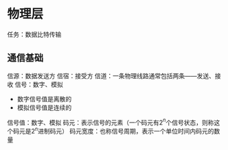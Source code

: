 


# 物理层
任务：数据比特传输

## 通信基础
信源：数据发送方
信宿：接受方
信道：一条物理线路通常包括两条——发送、接收
信号：数字、模拟
- 数字信号值是离散的
- 模拟信号值是连续的

信号值：数字、模拟
码元：表示信号的元素（一个码元有2$^n$个信号状态，则称这个码元是2$^n$进制码元）
码元宽度：也称信号周期，表示一个单位时间内码元的数量
<!--stackedit_data:
eyJoaXN0b3J5IjpbMTE0NTQ5MTkxOSwyMjU2NDI3MzZdfQ==
-->